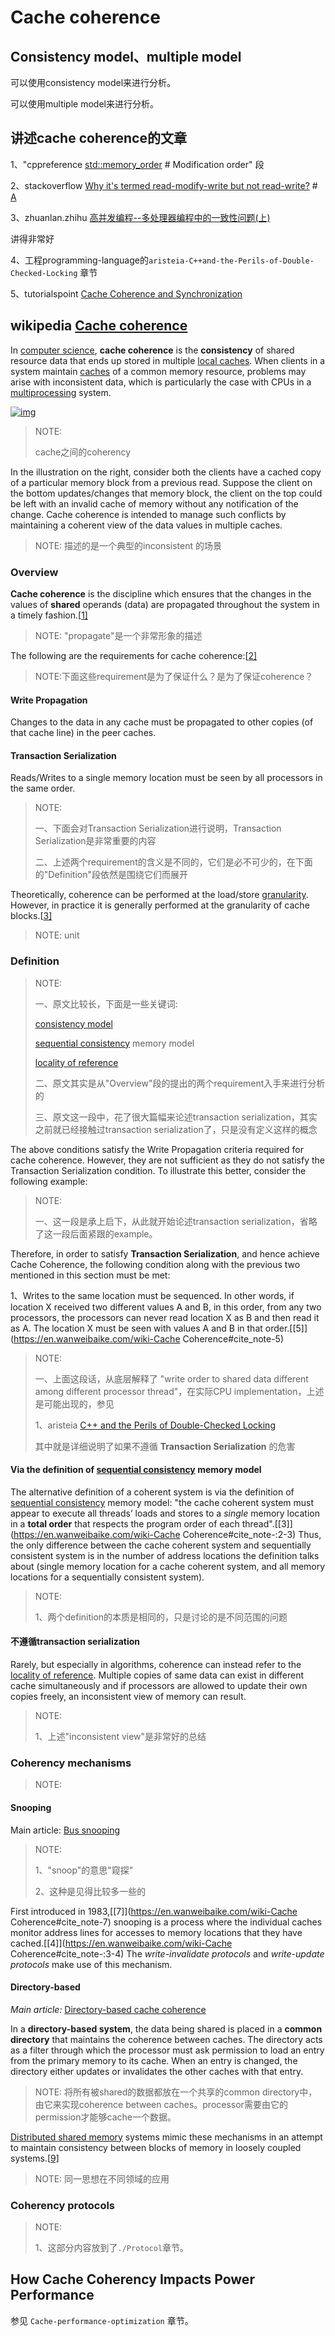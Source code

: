 # Cache coherence

## Consistency model、multiple model

可以使用consistency model来进行分析。

可以使用multiple model来进行分析。

## 讲述cache coherence的文章

1、"cppreference [std::memory_order](https://en.cppreference.com/w/cpp/atomic/memory_order) # Modification order" 段

2、stackoverflow [Why it's termed read-modify-write but not read-write?](https://stackoverflow.com/questions/49452022/why-its-termed-read-modify-write-but-not-read-write) # [A](https://stackoverflow.com/a/49638936)

3、zhuanlan.zhihu [高并发编程--多处理器编程中的一致性问题(上)](https://zhuanlan.zhihu.com/p/48157076) 

讲得非常好

4、工程programming-language的`aristeia-C++and-the-Perils-of-Double-Checked-Locking` 章节

5、tutorialspoint [Cache Coherence and Synchronization](https://www.tutorialspoint.com/parallel_computer_architecture/parallel_computer_architecture_cache_coherence_synchronization.htm)

## wikipedia [Cache coherence](https://infogalactic.com/info/Cache_coherence) 

In [computer science](https://infogalactic.com/info/Computer_science), **cache coherence** is the **consistency** of shared resource data that ends up stored in multiple [local caches](https://infogalactic.com/info/Cache_(computing)). When clients in a system maintain [caches](https://infogalactic.com/info/CPU_cache) of a common memory resource, problems may arise with inconsistent data, which is particularly the case with CPUs in a [multiprocessing](https://infogalactic.com/info/Multiprocessing) system.

[![img](https://infogalactic.com/w/images/thumb/a/a1/Cache_Coherency_Generic.png/510px-Cache_Coherency_Generic.png)](https://infogalactic.com/info/File:Cache_Coherency_Generic.png)



> NOTE: 
>
> cache之间的coherency

In the illustration on the right, consider both the clients have a cached copy of a particular memory block from a previous read. Suppose the client on the bottom updates/changes that memory block, the client on the top could be left with an invalid cache of memory without any notification of the change. Cache coherence is intended to manage such conflicts by maintaining a coherent view of the data values in multiple caches.

> NOTE: 描述的是一个典型的inconsistent 的场景

### Overview

**Cache coherence** is the discipline which ensures that the changes in the values of **shared** operands (data) are propagated throughout the system in a timely fashion.[[1\]](https://en.wikipedia.org/wiki/Cache_coherence#cite_note-:1-1)

> NOTE: "propagate"是一个非常形象的描述

The following are the requirements for cache coherence:[[2\]](https://en.wikipedia.org/wiki/Cache_coherence#cite_note-:0-2)

> NOTE:下面这些requirement是为了保证什么？是为了保证coherence？

#### Write Propagation

Changes to the data in any cache must be propagated to other copies (of that cache line) in the peer caches.

#### Transaction Serialization

Reads/Writes to a single memory location must be seen by all processors in the same order.

> NOTE: 
>
> 一、下面会对Transaction Serialization进行说明，Transaction Serialization是非常重要的内容
>
> 二、上述两个requirement的含义是不同的，它们是必不可少的，在下面的"Definition"段依然是围绕它们而展开



Theoretically, coherence can be performed at the load/store [granularity](https://en.wikipedia.org/wiki/Granularity). However, in practice it is generally performed at the granularity of cache blocks.[[3\]](https://en.wikipedia.org/wiki/Cache_coherence#cite_note-:2-3)

> NOTE: unit

### Definition

> NOTE: 
>
> 一、原文比较长，下面是一些关键词:
>
> [consistency model](https://infogalactic.com/info/Consistency_model)
>
> [sequential consistency](https://infogalactic.com/info/Sequential_consistency) memory model
>
> [locality of reference](https://infogalactic.com/info/Locality_of_reference)
>
> 二、原文其实是从"Overview"段的提出的两个requirement入手来进行分析的
>
> 三、原文这一段中，花了很大篇幅来论述transaction serialization，其实之前就已经接触过transaction serialization了，只是没有定义这样的概念

The above conditions satisfy the Write Propagation criteria required for cache coherence. However, they are not sufficient as they do not satisfy the Transaction Serialization condition. To illustrate this better, consider the following example:

> NOTE: 
>
> 一、这一段是承上启下，从此就开始论述transaction serialization，省略了这一段后面紧跟的example。

Therefore, in order to satisfy **Transaction Serialization**, and hence achieve Cache Coherence, the following condition along with the previous two mentioned in this section must be met:

1、Writes to the same location must be sequenced. In other words, if location X received two different values A and B, in this order, from any two processors, the processors can never read location X as B and then read it as A. The location X must be seen with values A and B in that order.[[5\]](https://en.wanweibaike.com/wiki-Cache Coherence#cite_note-5)

> NOTE: 
>
> 一、上面这段话，从底层解释了 "write order to shared data different among different processor thread"，在实际CPU implementation，上述是可能出现的，参见 
>
> 1、aristeia [C++ and the Perils of Double-Checked Locking](https://www.aristeia.com/Papers/DDJ_Jul_Aug_2004_revised.pdf) 
>
> 其中就是详细说明了如果不遵循  **Transaction Serialization** 的危害
>
> 

#### Via the definition of [sequential consistency](https://en.wanweibaike.com/wiki-Sequential_consistency) memory model

The alternative definition of a coherent system is via the definition of [sequential consistency](https://en.wanweibaike.com/wiki-Sequential_consistency) memory model: "the cache coherent system must appear to execute all threads’ loads and stores to a *single* memory location in a **total order** that respects the program order of each thread".[[3\]](https://en.wanweibaike.com/wiki-Cache Coherence#cite_note-:2-3) Thus, the only difference between the cache coherent system and sequentially consistent system is in the number of address locations the definition talks about (single memory location for a cache coherent system, and all memory locations for a sequentially consistent system).

> NOTE: 
>
> 1、两个definition的本质是相同的，只是讨论的是不同范围的问题
>
> 

#### 不遵循transaction serialization

Rarely, but especially in algorithms, coherence can instead refer to the [locality of reference](https://en.wanweibaike.com/wiki-Locality_of_reference). Multiple copies of same data can exist in different cache simultaneously and if processors are allowed to update their own copies freely, an inconsistent view of memory can result.

> NOTE: 
>
> 1、上述"inconsistent view"是非常好的总结

### Coherency mechanisms

> NOTE: 

#### Snooping

Main article: [Bus snooping](https://en.wanweibaike.com/wiki-Bus_snooping)

> NOTE: 
>
> 1、"snoop"的意思"窥探"
>
> 2、这种是见得比较多一些的

First introduced in 1983,[[7\]](https://en.wanweibaike.com/wiki-Cache Coherence#cite_note-7) snooping is a process where the individual caches monitor address lines for accesses to memory locations that they have cached.[[4\]](https://en.wanweibaike.com/wiki-Cache Coherence#cite_note-:3-4) The *write-invalidate protocols* and *write-update protocols* make use of this mechanism.

#### Directory-based

*Main article:* [Directory-based cache coherence](https://en.wikipedia.org/wiki/Directory-based_cache_coherence)

In a **directory-based system**, the data being shared is placed in a **common directory** that maintains the coherence between caches. The directory acts as a filter through which the processor must ask permission to load an entry from the primary memory to its cache. When an entry is changed, the directory either updates or invalidates the other caches with that entry.

> NOTE: 将所有被shared的数据都放在一个共享的common directory中，由它来实现coherence between caches。processor需要由它的permission才能够cache一个数据。



[Distributed shared memory](https://en.wikipedia.org/wiki/Distributed_shared_memory) systems mimic these mechanisms in an attempt to maintain consistency between blocks of memory in loosely coupled systems.[[9\]](https://en.wikipedia.org/wiki/Cache_coherence#cite_note-9)

> NOTE: 同一思想在不同领域的应用



### Coherency protocols

> NOTE: 
>
> 1、这部分内容放到了`./Protocol`章节。

## How Cache Coherency Impacts Power Performance

参见 `Cache-performance-optimization` 章节。